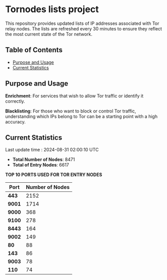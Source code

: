 # Tornodes lists project

This repository provides updated lists of IP addresses associated with Tor relay nodes. The lists are refreshed every 30 minutes to ensure they reflect the most current state of the Tor network.

## Table of Contents

- [Purpose and Usage](#purpose-and-usage)
- [Current Statistics](#current-statistics)


## Purpose and Usage

**Enrichment**: For services that wish to allow Tor traffic or identify it correctly.

**Blacklisting**: For those who want to block or control Tor traffic, understanding which IPs belong to Tor can be a starting point with a high accuracy.

## Current Statistics

Last update time : 2024-08-31 02:00:10 UTC

- **Total Number of Nodes**: 8471
- **Total of Entry Nodes**: 6617

**TOP 10 PORTS USED FOR TOR ENTRY NODES**

| **Port** | **Number of Nodes** |
|------|-----------------|
| **443**   | 2152  |
| **9001**   | 1714  |
| **9000**   | 368  |
| **9100**   | 278  |
| **8443**   | 164  |
| **9002**   | 149  |
| **80**   | 88  |
| **143**   | 86  |
| **9003**   | 78  |
| **110**   | 74  |

